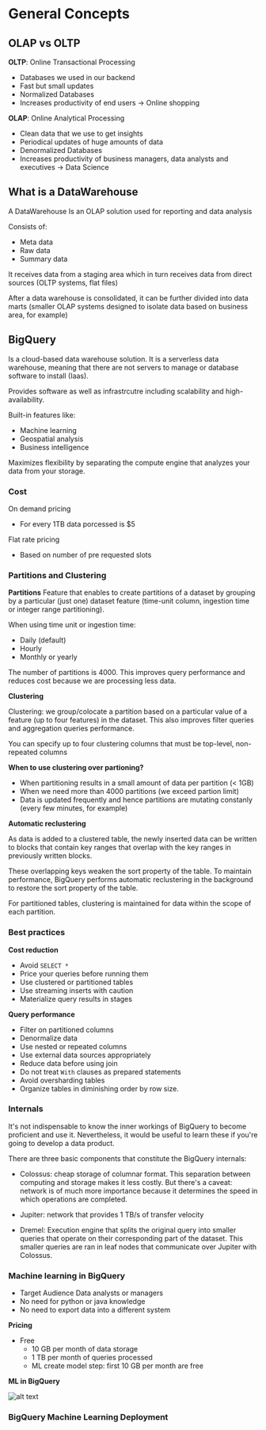 # General Concepts

## OLAP vs OLTP 

**OLTP**: Online Transactional Processing

* Databases we used in our backend
* Fast but small updates
* Normalized Databases
* Increases productivity of end users -> Online shopping

**OLAP**: Online Analytical Processing

* Clean data that we use to get insights
* Periodical updates of huge amounts of data
* Denormalized Databases
* Increases productivity of business managers, data analysts and executives -> Data Science
## What is a DataWarehouse

A DataWarehouse Is an OLAP solution used for reporting and data analysis 

Consists of:

* Meta data
* Raw data
* Summary data

It receives data from a staging area which in turn receives data from direct sources (OLTP systems, flat files)

After a data warehouse is consolidated, it can be further divided into data marts (smaller OLAP systems designed to isolate data based on business area, for example)

## BigQuery

Is a cloud-based data warehouse solution. It is a serverless data warehouse, meaning that there are not servers to manage or database software to install (Iaas).

Provides software as well as infrastrcutre including scalability and high-availability.

Built-in features like:
* Machine learning
* Geospatial analysis
* Business intelligence

Maximizes flexibility by separating the compute engine that analyzes your data from your storage.

### Cost

On demand pricing
* For every 1TB data porcessed is $5


Flat rate pricing
* Based on number of pre requested slots

### Partitions and Clustering

**Partitions**
Feature that enables to create partitions of a dataset by grouping by a particular (just one) dataset feature (time-unit column, ingestion time or integer range partitioning).

When using time unit or ingestion time:

* Daily (default)
* Hourly
* Monthly or yearly

The number of partitions is 4000.
This improves query performance and reduces cost because we are processing less data.



**Clustering**

Clustering: we group/colocate a partition based on a particular value of a feature (up to four features) in the dataset. This also improves filter queries and aggregation queries performance.

You can specify up to four clustering columns that must be top-level, non-repeated columns

**When to use clustering over partioning?**

* When partitioning results in a small amount of data per partition (< 1GB)
* When we need more than 4000 partitions (we exceed partion limit)
* Data is updated frequently and hence partitions are mutating constanly (every few minutes, for example)

**Automatic reclustering**

As data is added to a clustered table, the newly inserted data can be written to blocks that contain key ranges that overlap with the key ranges in previously written blocks.

These overlapping keys weaken the sort property of the table. To maintain performance, BigQuery performs automatic reclustering in the background to restore the sort property of the table.

For partitioned tables, clustering is maintained for data within the scope of each partition.

### Best practices

**Cost reduction**
* Avoid   `SELECT *`
* Price your queries before running them
* Use clustered or partitioned tables
* Use streaming inserts with caution
* Materialize query results in stages

**Query performance**

* Filter on partitioned columns
* Denormalize data
* Use nested or repeated columns
* Use external data sources appropriately
* Reduce data before using join
* Do not treat `With` clauses as prepared statements
* Avoid oversharding tables 
* Organize tables in diminishing order by row size.

### Internals

It's not indispensable to know the inner workings of BigQuery to become proficient and use it. Nevertheless, it would be useful to learn these if you're going to develop a data product. 

There are three basic components that constitute the BigQuery internals:

* Colossus: cheap storage of columnar format. This separation between computing and storage makes it less costly. But there's a caveat: network is of much more importance because it determines the speed in which operations are completed.  

* Jupiter: network that provides 1 TB/s of transfer velocity

* Dremel: Execution engine that splits the original query into smaller queries that operate on their corresponding part of the dataset. This smaller queries are ran in leaf nodes that communicate over Jupiter with Colossus.

### Machine learning in BigQuery

* Target Audience Data analysts or managers
* No need for python or java knowledge
* No need to export data into a different system

**Pricing**

* Free 
    * 10 GB per month of data storage
    * 1 TB per month of queries processed
    * ML create model step: first 10 GB per month are free

**ML in BigQuery**

![alt text](https://github.com/sebastian2296/data-engineering-zoomcamp/blob/main/week_3_data_warehouse/img/ml_bigquery.png)

### BigQuery Machine Learning Deployment

